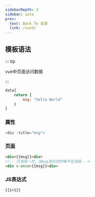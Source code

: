 ```yaml
---
sidebarDepth: 3
sidebar: auto
prev:
  text: Back To 目录
  link: /vue3/
---
```




## 模板语法

::: tip  

vue中页面访问数据

:::

```js
data{
    return {
        msg: "hello World"
    }
}
```



### 属性

```js
<div :title="msg">
```



### 页面

```html
<div>{{msg}}<div>
<!-- 只渲染一次，当msg变化的时候不在渲染 -->
<div v-once>{{msg}}<div>
```



### JS表达式

```
{{1+1}}
```













